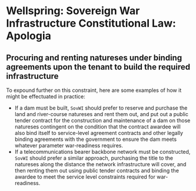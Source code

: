 # Wellspring: Sovereign War Infrastructure Constitutional Law: Apologia

## Procuring and renting natureses under binding agreements upon the tenant to build the required infrastructure

To expound further on this constraint, here are some examples of how it might be effectuated in practice:

- If a dam must be built, `SovWI` should prefer to reserve and purchase the land and river-course natureses and rent them out, and put out a public tender contract for the construction and maintenance of a dam on those natureses contingent on the condition that the contract awardee will also bind itself to service-level agreement contracts and other legally binding agreements with the government to ensure the dam meets whatever parameter war-readiness requires.
- If a telecommunications bearer backbone network must be constructed, `SovWI` should prefer a similar approach, purchasing the title to the natureses along the distance the network infrastructure will cover, and then renting them out using public tender contracts and binding the awardee to meet the service level constraints required for war-readiness.
